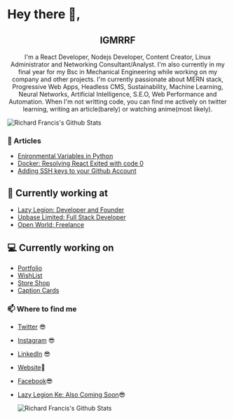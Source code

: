 # Hey there 👋,

<h2 align="center">IGMRRF</h2>
<p align="center">I'm a React Developer, Nodejs Developer, Content Creator, Linux Administrator and Networking Consultant/Analyst.
I'm also currently in my final year for my Bsc in Mechanical Engineering while working on my company and other projects.
I'm currently passionate about MERN stack, Progressive Web Apps, Headless CMS, Sustainability, Machine Learning, Neural Networks, Artificial Intelligence, S.E.O, Web Performance and Automation.
When I'm not writting code, you can find me actively on twitter learning, writing an article(barely) or watching anime(most likely).</p>

![Richard Francis's Github Stats](https://github-readme-stats.vercel.app/api/top-langs?username=igmrrf&layout=compact&theme=dark)

### :rocket: Articles

- [Enironmental Variables in Python](https://dev.to/igmrrf/environmental-variables-in-python-5a2k/)
- [Docker: Resolving React Exited with code 0](https://dev.to/igmrrf/docker-react-exited-with-code-0-398n)
- [Adding SSH keys to your Github Account](https://dev.to/igmrrf/adding-ssh-keys-to-your-github-account-1fp0)

## 💼 Currently working at

- [Lazy Legion: Developer and Founder](https://lazylegion.netlify.com)
- [Upbase Limited: Full Stack Developer](https://upbase.com.ng)
- [Open World: Freelance](https://igmrrf.com)

## 💻 Currently working on

- [Portfolio](https://igmrrf.com)
- [WishList](https://wishlist.netlify.app)
- [Store Shop](https://storeshop.netlify.app)
- [Caption Cards](https://captioncards.netlify.app)

### 📫 Where to find me

- [Twitter](https://twitter.com/igmrrf) 😎
- [Instagram](https://instagram.com/igmrrf) 😎
- [LinkedIn](https://linkedin.com/in/igmrrf) 😎
- [Website](https://igmrrf.com)🔗
- [Facebook](https://facebook.com/igmrrf)😎
- [Lazy Legion Ke: Also Coming Soon](https://lazylegion.netlify.app)😎

  ![Richard Francis's Github Stats](https://github-readme-stats.vercel.app/api?username=igmrrf&show_icons=true&theme=dark)
